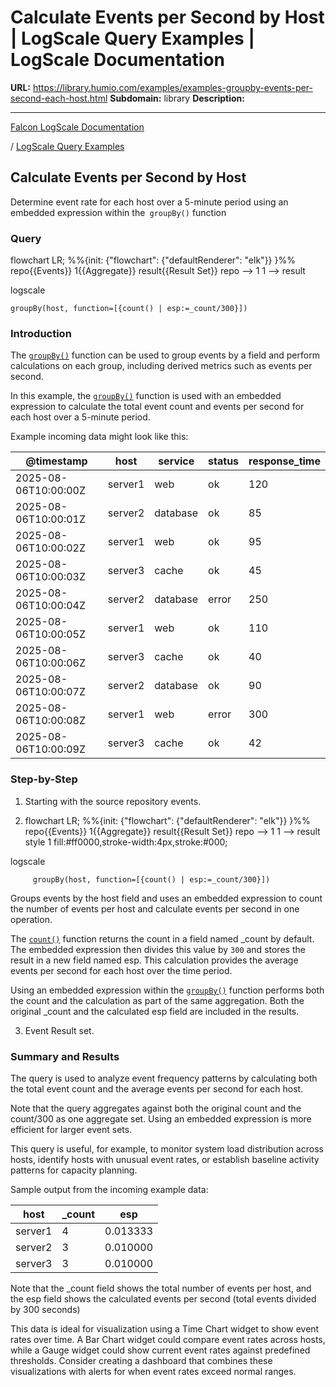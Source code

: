 # Calculate Events per Second by Host | LogScale Query Examples | LogScale Documentation

**URL:** https://library.humio.com/examples/examples-groupby-events-per-second-each-host.html
**Subdomain:** library
**Description:** 

---

[Falcon LogScale Documentation](https://library.humio.com)

/ [LogScale Query Examples](examples.html)

## Calculate Events per Second by Host

Determine event rate for each host over a 5-minute period using an embedded expression within the` groupBy()` function 

### Query

flowchart LR; %%{init: {"flowchart": {"defaultRenderer": "elk"}} }%% repo{{Events}} 1{{Aggregate}} result{{Result Set}} repo --> 1 1 --> result

logscale
    
    
    groupBy(host, function=[{count() | esp:=_count/300}])

### Introduction

The [`groupBy()`](https://library.humio.com/data-analysis/functions-groupby.html) function can be used to group events by a field and perform calculations on each group, including derived metrics such as events per second. 

In this example, the [`groupBy()`](https://library.humio.com/data-analysis/functions-groupby.html) function is used with an embedded expression to calculate the total event count and events per second for each host over a 5-minute period. 

Example incoming data might look like this: 

@timestamp| host| service| status| response_time  
---|---|---|---|---  
2025-08-06T10:00:00Z| server1| web| ok| 120  
2025-08-06T10:00:01Z| server2| database| ok| 85  
2025-08-06T10:00:02Z| server1| web| ok| 95  
2025-08-06T10:00:03Z| server3| cache| ok| 45  
2025-08-06T10:00:04Z| server2| database| error| 250  
2025-08-06T10:00:05Z| server1| web| ok| 110  
2025-08-06T10:00:06Z| server3| cache| ok| 40  
2025-08-06T10:00:07Z| server2| database| ok| 90  
2025-08-06T10:00:08Z| server1| web| error| 300  
2025-08-06T10:00:09Z| server3| cache| ok| 42  
  
### Step-by-Step

  1. Starting with the source repository events.

  2. flowchart LR; %%{init: {"flowchart": {"defaultRenderer": "elk"}} }%% repo{{Events}} 1{{Aggregate}} result{{Result Set}} repo --> 1 1 --> result style 1 fill:#ff0000,stroke-width:4px,stroke:#000;

logscale
         
         groupBy(host, function=[{count() | esp:=_count/300}])

Groups events by the host field and uses an embedded expression to count the number of events per host and calculate events per second in one operation. 

The [`count()`](https://library.humio.com/data-analysis/functions-count.html) function returns the count in a field named _count by default. The embedded expression then divides this value by `300` and stores the result in a new field named esp. This calculation provides the average events per second for each host over the time period. 

Using an embedded expression within the [`groupBy()`](https://library.humio.com/data-analysis/functions-groupby.html) function performs both the count and the calculation as part of the same aggregation. Both the original _count and the calculated esp field are included in the results. 

  3. Event Result set.




### Summary and Results

The query is used to analyze event frequency patterns by calculating both the total event count and the average events per second for each host. 

Note that the query aggregates against both the original count and the count/300 as one aggregate set. Using an embedded expression is more efficient for larger event sets. 

This query is useful, for example, to monitor system load distribution across hosts, identify hosts with unusual event rates, or establish baseline activity patterns for capacity planning. 

Sample output from the incoming example data: 

host| _count| esp  
---|---|---  
server1| 4| 0.013333  
server2| 3| 0.010000  
server3| 3| 0.010000  
  
Note that the _count field shows the total number of events per host, and the esp field shows the calculated events per second (total events divided by 300 seconds) 

This data is ideal for visualization using a Time Chart widget to show event rates over time. A Bar Chart widget could compare event rates across hosts, while a Gauge widget could show current event rates against predefined thresholds. Consider creating a dashboard that combines these visualizations with alerts for when event rates exceed normal ranges.
